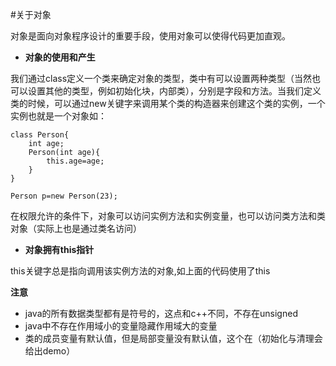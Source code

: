 #关于对象

对象是面向对象程序设计的重要手段，使用对象可以使得代码更加直观。

- **对象的使用和产生**

我们通过class定义一个类来确定对象的类型，类中有可以设置两种类型（当然也可以设置其他的类型，例如初始化块，内部类），分别是字段和方法。当我们定义类的时候，可以通过new关键字来调用某个类的构造器来创建这个类的实例，一个实例也就是一个对象如：

    class Person{
    	int age;
    	Person(int age){
    		this.age=age;
    	}
    }
    
    Person p=new Person(23);

在权限允许的条件下，对象可以访问实例方法和实例变量，也可以访问类方法和类对象（实际上也是通过类名访问）

- **对象拥有this指针**

this关键字总是指向调用该实例方法的对象,如上面的代码使用了this


**注意**

- java的所有数据类型都有是符号的，这点和c++不同，不存在unsigned
- java中不存在作用域小的变量隐藏作用域大的变量 
- 类的成员变量有默认值，但是局部变量没有默认值，这个在（初始化与清理会给出demo）